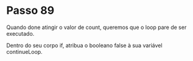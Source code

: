 # Passo 89

Quando done atingir o valor de count, queremos que o loop pare de ser executado.

Dentro do seu corpo if, atribua o booleano false à sua variável continueLoop.